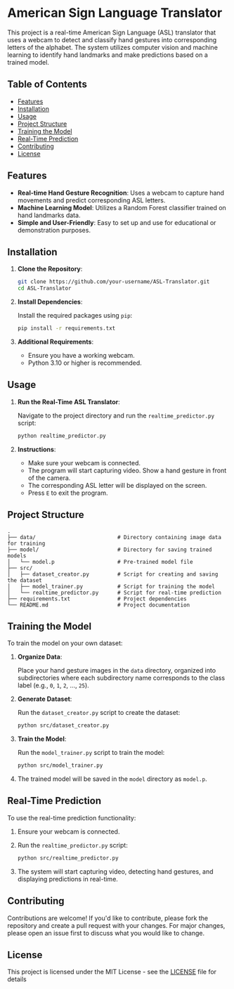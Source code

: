 # American Sign Language Translator

This project is a real-time American Sign Language (ASL) translator that uses a webcam to detect and classify hand gestures into corresponding letters of the alphabet. The system utilizes computer vision and machine learning to identify hand landmarks and make predictions based on a trained model.

## Table of Contents

- [Features](#features)
- [Installation](#installation)
- [Usage](#usage)
- [Project Structure](#project-structure)
- [Training the Model](#training-the-model)
- [Real-Time Prediction](#real-time-prediction)
- [Contributing](#contributing)
- [License](#license)

## Features

- **Real-time Hand Gesture Recognition**: Uses a webcam to capture hand movements and predict corresponding ASL letters.
- **Machine Learning Model**: Utilizes a Random Forest classifier trained on hand landmarks data.
- **Simple and User-Friendly**: Easy to set up and use for educational or demonstration purposes.

## Installation

1. **Clone the Repository**:

   ```bash
   git clone https://github.com/your-username/ASL-Translator.git
   cd ASL-Translator
   ```

2. **Install Dependencies**:

   Install the required packages using `pip`:

   ```bash
   pip install -r requirements.txt
   ```

3. **Additional Requirements**:

   - Ensure you have a working webcam.
   - Python 3.10 or higher is recommended.

## Usage

1. **Run the Real-Time ASL Translator**:

   Navigate to the project directory and run the `realtime_predictor.py` script:

   ```bash
   python realtime_predictor.py
   ```

2. **Instructions**:

   - Make sure your webcam is connected.
   - The program will start capturing video. Show a hand gesture in front of the camera.
   - The corresponding ASL letter will be displayed on the screen.
   - Press `E` to exit the program.

## Project Structure

```
.
├── data/                          # Directory containing image data for training
├── model/                         # Directory for saving trained models
│   └── model.p                    # Pre-trained model file
├── src/
│   ├── dataset_creator.py         # Script for creating and saving the dataset
│   ├── model_trainer.py           # Script for training the model
│   └── realtime_predictor.py      # Script for real-time prediction
├── requirements.txt               # Project dependencies
└── README.md                      # Project documentation
```

## Training the Model

To train the model on your own dataset:

1. **Organize Data**:

   Place your hand gesture images in the `data` directory, organized into subdirectories where each subdirectory name corresponds to the class label (e.g., `0`, `1`, `2`, ..., `25`).

2. **Generate Dataset**:

   Run the `dataset_creator.py` script to create the dataset:

   ```bash
   python src/dataset_creator.py
   ```

3. **Train the Model**:

   Run the `model_trainer.py` script to train the model:

   ```bash
   python src/model_trainer.py
   ```

4. The trained model will be saved in the `model` directory as `model.p`.

## Real-Time Prediction

To use the real-time prediction functionality:

1. Ensure your webcam is connected.
2. Run the `realtime_predictor.py` script:

   ```bash
   python src/realtime_predictor.py
   ```

3. The system will start capturing video, detecting hand gestures, and displaying predictions in real-time.

## Contributing

Contributions are welcome! If you'd like to contribute, please fork the repository and create a pull request with your changes. For major changes, please open an issue first to discuss what you would like to change.

## License

This project is licensed under the MIT License - see the [LICENSE](LICENSE) file for details

